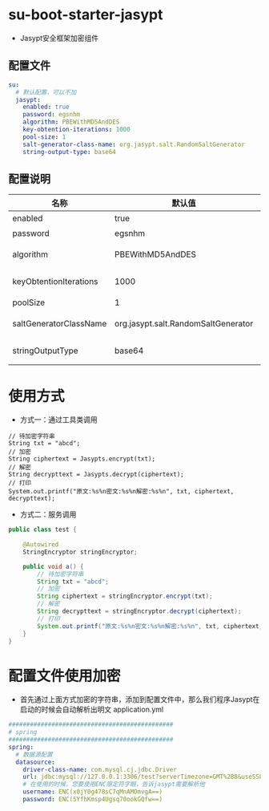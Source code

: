 # su-boot-starter-jasypt

- Jasypt安全框架加密组件

## 配置文件

```yaml
su:
  # 默认配置，可以不加
  jasypt:
    enabled: true
    password: egsnhm
    algorithm: PBEWithMD5AndDES
    key-obtention-iterations: 1000
    pool-size: 1
    salt-generator-class-name: org.jasypt.salt.RandomSaltGenerator
    string-output-type: base64
```

## 配置说明

| 名称 | 默认值              | 备注 |
| --- |------------------| --- |
| enabled | true             | 是否开启组件 |
| password | egsnhm           | 加密盐值,默认值:egsnhm 可自定义 |
| algorithm | PBEWithMD5AndDES | 置加密算法的值,默认算法:PBEWithMD5AndDES |
| keyObtentionIterations | 1000             | 设置用于获取加密密钥的散列迭代次数,默认值:1000 |
| poolSize | 1                | 设置要创建的加密器池的大小,默认值:1 |
| saltGeneratorClassName | org.jasypt.salt.RandomSaltGenerator              | 设置盐生成器,默认值:org.jasypt.salt.RandomSaltGenerator |
| stringOutputType | base64           | 置字符串输出将被编码的形式,默认值:base64 |

# 使用方式

-  方式一：通过工具类调用
```
// 待加密字符串
String txt = "abcd";
// 加密
String ciphertext = Jasypts.encrypt(txt);
// 解密
String decrypttext = Jasypts.decrypt(ciphertext);
// 打印
System.out.printf("原文:%s%n密文:%s%n解密:%s%n", txt, ciphertext, decrypttext);
```

- 方式二：服务调用
```java
public class test {
    
    @Autowired
    StringEncryptor stringEncryptor;

    public void a() {
        // 待加密字符串
        String txt = "abcd";
        // 加密 
        String ciphertext = stringEncryptor.encrypt(txt);
        // 解密
        String decrypttext = stringEncryptor.decrypt(ciphertext);
        // 打印
        System.out.printf("原文:%s%n密文:%s%n解密:%s%n", txt, ciphertext, decrypttext);
    }
}
```

# 配置文件使用加密

- 首先通过上面方式加密的字符串，添加到配置文件中，那么我们程序Jasypt在启动的时候会自动解析出明文
application.yml
```yaml
##############################################
# spring
##############################################
spring:
  # 数据源配置
  datasource:
    driver-class-name: com.mysql.cj.jdbc.Driver
    url: jdbc:mysql://127.0.0.1:3306/test?serverTimezone=GMT%2B8&useSSL=false&useUnicode=true&characterEncoding=UTF-8&allowPublicKeyRetrieval=true
    # 在使用的时候，您要使用ENC限定符字眼，告诉jasypt需要解析他
    username: ENC(x0jY0g478sC7qMnAMOmvgA==)
    password: ENC(5YfhKmsp4Ugsq70ookGQfw==)
```


